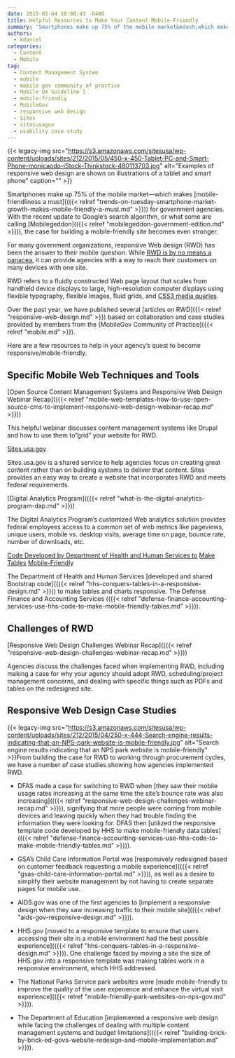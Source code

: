 ```yaml
---
date: 2015-05-04 10:00:43 -0400
title: Helpful Resources to Make Your Content Mobile-Friendly
summary: 'Smartphones make up 75% of the mobile market&mdash;which makes mobile-friendliness a must for government agencies. With the recent update to Google&rsquo;s search algorithm, or what some are calling Mobilegeddon, the case for building a mobile-friendly site becomes even stronger. For many government organizations, responsive Web design (RWD) has been the answer to their mobile question.'
authors:
  - kdaniel
categories:
  - Content
  - Mobile
tag:
  - Content Management System
  - mobile
  - mobile gov community of practice
  - Mobile UX Guideline 1
  - mobile-friendly
  - MobileGov
  - responsive web design
  - Sites
  - sitesusagov
  - usability case study
---
```


{{< legacy-img src="https://s3.amazonaws.com/sitesusa/wp-content/uploads/sites/212/2015/05/450-x-450-Tablet-PC-and-Smart-Phone-monicaodo-iStock-Thinkstock-480113703.jpg" alt="Examples of responsive web design are shown on illustrations of a tablet and smart phone" caption="" >}} 

Smartphones make up 75% of the mobile market—which makes [mobile-friendliness a must](({{< relref "trends-on-tuesday-smartphone-market-growth-makes-mobile-friendly-a-must.md" >}})) for government agencies. With the recent update to Google’s search algorithm, or what some are calling [Mobilegeddon](({{< relref "mobilegeddon-government-edition.md" >}})), the case for building a mobile-friendly site becomes even stronger.

For many government organizations, responsive Web design (RWD) has been the answer to their mobile question. While [RWD is by no means a panacea](http://www.smashingmagazine.com/2014/07/22/responsive-web-design-should-not-be-your-only-mobile-strategy/), it can provide agencies with a way to reach their customers on many devices with one site.

RWD refers to a fluidly constructed Web page layout that scales from handheld device displays to large, high-resolution computer displays using flexible typography, flexible images, fluid grids, and [CSS3 media queries](http://www.w3.org/TR/css3-mediaqueries/).

Over the past year, we have published several [articles on RWD]({{< relref "responsive-web-design.md" >}}) based on collaboration and case studies provided by members from the [MobileGov Community of Practice]({{< relref "mobile.md" >}}).

Here are a few resources to help in your agency&#8217;s quest to become responsive/mobile-friendly.

## **Specific Mobile Web Techniques and Tools**

[Open Source Content Management Systems and Responsive Web Design Webinar Recap](({{< relref "mobile-web-templates-how-to-use-open-source-cms-to-implement-responsive-web-design-webinar-recap.md" >}}))
  
This helpful webinar discusses content management systems like Drupal and how to use them to“grid” your website for RWD.

[Sites.usa.gov](https://sites.usa.gov/)
  
Sites.usa.gov is a shared service to help agencies focus on creating great content rather than on building systems to deliver that content. Sites provides an easy way to create a website that incorporates RWD and meets federal requirements.

[Digital Analytics Program](({{< relref "what-is-the-digital-analytics-program-dap.md" >}}))
  
The Digital Analytics Program&#8217;s customized Web analytics solution provides federal employees access to a common set of web metrics like pageviews, unique users, mobile vs. desktop visits, average time on page, bounce rate, number of downloads, etc.

[Code Developed by Department of Health and Human Services to](https://github.com/HHS/HHS-Responsive-Design) [Make](https://github.com/HHS/HHS-Responsive-Design) [Tables](https://github.com/HHS/HHS-Responsive-Design) [Mobile-Friendly](https://github.com/HHS/HHS-Responsive-Design)
  
The Department of Health and Human Services [developed and shared Bootstrap code](({{< relref "hhs-conquers-tables-in-a-responsive-design.md" >}})) to make tables and charts responsive. The Defense Finance and Accounting Services (({{< relref "defense-finance-accounting-services-use-hhs-code-to-make-mobile-friendly-tables.md" >}})).

## **Challenges of RWD**

[Responsive Web Design Challenges Webinar Recap](({{< relref "responsive-web-design-challenges-webinar-recap.md" >}}))
  
Agencies discuss the challenges faced when implementing RWD, including making a case for why your agency should adopt RWD, scheduling/project management concerns, and dealing with specific things such as PDFs and tables on the redesigned site.

## **Responsive Web Design Case Studies**

{{< legacy-img src="https://s3.amazonaws.com/sitesusa/wp-content/uploads/sites/212/2015/04/250-x-444-Search-engine-results-indicating-that-an-NPS-park-website-is-mobile-friendly.jpg" alt="Search engine results indicating that an NPS park website is mobile-friendly" >}}From building the case for RWD to working through procurement cycles, we have a number of case studies showing how agencies implemented RWD.

  * DFAS made a case for switching to RWD when [they saw their mobile usage rates increasing at the same time the site’s bounce rate was also increasing](({{< relref "responsive-web-design-challenges-webinar-recap.md" >}})), signifying that more people were coming from mobile devices and leaving quickly when they had trouble finding the information they were looking for. DFAS then [utilized the responsive template code developed by HHS to make mobile-friendly data tables](({{< relref "defense-finance-accounting-services-use-hhs-code-to-make-mobile-friendly-tables.md" >}})).

  * GSA’s Child Care Information Portal was [responsively redesigned based on customer feedback requesting a mobile experience](({{< relref "gsas-child-care-information-portal.md" >}})), as well as a desire to simplify their website management by not having to create separate pages for mobile use.

  * AIDS.gov was one of the first agencies to [implement a responsive design when they saw increasing traffic to their mobile site](({{< relref "aids-gov-responsive-design.md" >}})).

  * HHS.gov [moved to a responsive template to ensure that users accessing their site in a mobile environment had the best possible experience](({{< relref "hhs-conquers-tables-in-a-responsive-design.md" >}})). One challenge faced by moving a site the size of HHS.gov into a responsive template was making tables work in a responsive environment, which HHS addressed.

  * The National Parks Service park websites were [made mobile-friendly to improve the quality of the user experience and enhance the virtual visit experience](({{< relref "mobile-friendly-park-websites-on-nps-gov.md" >}})).

  * The Department of Education [implemented a responsive web design while facing the challenges of dealing with multiple content management systems and budget limitations](({{< relref "building-brick-by-brick-ed-govs-website-redesign-and-mobile-implementation.md" >}})).